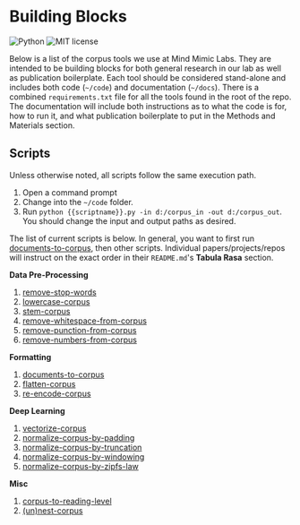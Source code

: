# Building Blocks

![Python](https://img.shields.io/badge/python-3.x-blue.svg)
![MIT license](https://img.shields.io/badge/License-MIT-green.svg)

Below is a list of the corpus tools we use at Mind Mimic Labs.
They are intended to be building blocks for both general research in our lab as well as publication boilerplate.
Each tool should be considered stand-alone and includes both code (`~/code`) and documentation (`~/docs`).
There is a combined `requirements.txt` file for all the tools found in the root of the repo.
The documentation will include both instructions as to what the code is for, how to run it, and what publication boilerplate to put in the Methods and Materials section.

## Scripts

Unless otherwise noted, all scripts follow the same execution path.

1. Open a command prompt
2. Change into the `~/code` folder.
3. Run `python {{scriptname}}.py -in d:/corpus_in -out d:/corpus_out`.
   You should change the input and output paths as desired.

The list of current scripts is below.
In general, you want to first run [documents-to-corpus](./docs/documents-to-corpus.md), then other scripts.
Individual papers/projects/repos will instruct on the exact order in their `README.md`'s **Tabula Rasa** section.

**Data Pre-Processing**

1. [remove-stop-words](./docs/remove-stopwords-from-corpus.md)
2. [lowercase-corpus](./docs/lowercase-corpus.md)
3. [stem-corpus](./docs/stem-corpus.md)
4. [remove-whitespace-from-corpus](./docs/remove-whitespace-from-corpus.md)
5. [remove-punction-from-corpus](./docs/remove-punction-from-corpus.md)
6. [remove-numbers-from-corpus](./docs/remove-numbers-from-corpus.md)

**Formatting**

1. [documents-to-corpus](./docs/documents-to-corpus.md)
2. [flatten-corpus](./docs/flatten-corpus.md)
3. [re-encode-corpus](./docs/re-encode-corpus.md)

**Deep Learning**

1. [vectorize-corpus](./docs/vectorize-corpus.md)
2. [normalize-corpus-by-padding](./docs/normalize-corpus-by-padding.md)
3. [normalize-corpus-by-truncation](./docs/normalize-corpus-by-truncation.md)
4. [normalize-corpus-by-windowing](./docs/normalize-corpus-by-windowing.md)
5. [normalize-corpus-by-zipfs-law](./docs/normalize-corpus-by-zipfs-law.md)

**Misc**

1. [corpus-to-reading-level](./docs/corpus-to-reading-level.md)
2. [(un)nest-corpus](./docs/unnest-corpus.md)
